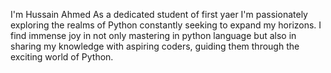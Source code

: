 I'm Hussain Ahmed
As a dedicated student of first yaer I'm passionately exploring the realms of Python constantly seeking to expand my horizons.
I find immense joy in not only mastering in python language but also in sharing my knowledge with aspiring coders, guiding them through the exciting world of Python.
